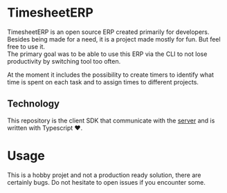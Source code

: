 # TimesheetERP
TimesheetERP is an open source ERP created primarily for developers. Besides being made for a need, it is a project made mostly for fun. But feel free to use it.  
The primary goal was to be able to use this ERP via the CLI to not lose productivity by switching tool too often.

At the moment it includes the possibility to create timers to identify what time is spent on each task and to assign times to different projects.

## Technology
This repository is the client SDK that communicate with the [server](https://github.com/Florian-Varrin/timesheeterp-server) and is written with Typescript ❤.

# Usage
This is a hobby projet and not a production ready solution, there are certainly bugs. Do not hesitate to open issues if you encounter some.
